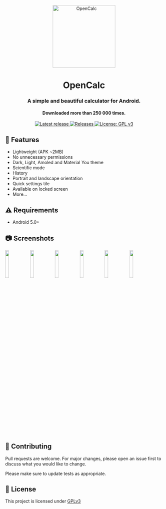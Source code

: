 <div align="center">

<img width="200" src="app/src/main/res/mipmap-xxxhdpi/ic_launcher_foreground.png" alt="OpenCalc" align="center">

# OpenCalc

### A simple and beautiful calculator for Android.
#### Downloaded more than 250 000 times.

<a href="https://github.com/vtorres-t/OpenCalc/releases/latest">
      <img alt="Latest release" src="https://img.shields.io/github/v/release/Darkempire78/OpenCalc.svg?logo=github&style=for-the-badge">
</a>
<a href="https://github.com/vtorres-t/OpenCalc/releases">
      <img alt="Releases" src="https://img.shields.io/github/downloads/Darkempire78/OpenCalc/total?color=blue&label=downloads&style=for-the-badge">
</a>
<a href="LICENSE">
      <img alt="License: GPL v3" src="https://img.shields.io/badge/License-GPLv3-blue.svg?style=for-the-badge">
</a>

<br>

<div align="left">

## 📖 Features

* Lightweight (APK ~2MB)
* No unnecessary permissions
* Dark, Light, Amoled and Material You theme
* Scientific mode
* History
* Portrait and landscape orientation
* Quick settings tile
* Available on locked screen
* More...

## ⚠️ Requirements

* Android 5.0+

## 📷 Screenshots

<img src="fastlane/metadata/android/en-US/images/phoneScreenshots/Light Theme 1.png" width="15%"/>
<img src="fastlane/metadata/android/en-US/images/phoneScreenshots/Light Theme 2.png" width="15%"/>
<img src="fastlane/metadata/android/en-US/images/phoneScreenshots/Dark Theme 1.png" width="15%"/>
<img src="fastlane/metadata/android/en-US/images/phoneScreenshots/Dark Theme 2.png" width="15%"/>
<img src="fastlane/metadata/android/en-US/images/phoneScreenshots/Amoled Theme 1.png" width="15%"/>
<img src="fastlane/metadata/android/en-US/images/phoneScreenshots/Amoled Theme 2.png" width="15%"/>


## 🔨 Contributing

Pull requests are welcome. For major changes, please open an issue first to discuss what you would like to change.

Please make sure to update tests as appropriate.


## 📜 License

This project is licensed under [GPLv3](/LICENSE)



</div>
</div>
